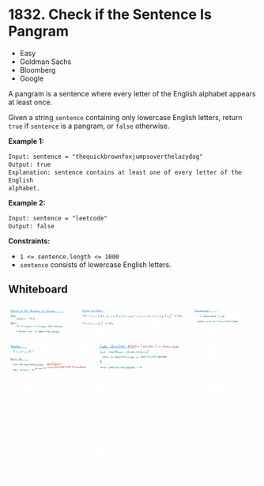 # 1832. Check if the Sentence Is Pangram
- Easy
- Goldman Sachs
- Bloomberg
- Google

A pangram is a sentence where every letter of the English alphabet appears at
least once.

Given a string `sentence` containing only lowercase English letters, return
`true` if `sentence` is a pangram, or `false` otherwise.

**Example 1:**
```
Input: sentence = "thequickbrownfoxjumpsoverthelazydog"
Output: true
Explanation: sentence contains at least one of every letter of the English
alphabet.
```

**Example 2:**
```
Input: sentence = "leetcode"
Output: false
```

**Constraints:**
- `1 <= sentence.length <= 1000`
- `sentence` consists of lowercase English letters.

## Whiteboard
![Whiteboard Image][whiteboard-image]

<!-- Refs -->
[whiteboard-image]: whiteboard.jpg
